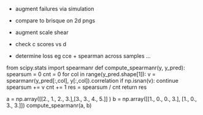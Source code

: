 
* augment failures via simulation

* compare to brisque on 2d pngs

* augment scale shear

* check c scores vs d

* determine loss eg cce + spearman across samples ...

from scipy.stats import spearmanr
def compute_spearmanr(y, y_pred):
    spearsum = 0
    cnt = 0
    for col in range(y_pred.shape[1]):
        v = spearmanr(y_pred[:,col], y[:,col]).correlation
        if np.isnan(v):
            continue
        spearsum += v
        cnt += 1
    res = spearsum / cnt
    return res

a = np.array([[2., 1., 2., 3.],[3., 3., 4., 5.]] )
b = np.array([[1., 0., 0., 3.], [1., 0., 3., 3.]])
compute_spearmanr(a, b)
